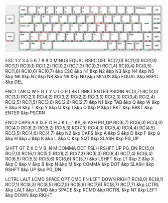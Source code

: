 
![alt text](https://github.com/d1One/zmk-config0/blob/main/Screen%20Shot%202021-02-23%20at%2023.26.29.png?raw=true)

  ESC     1        2       3       4       5       6       7       8       9      0      MINUS    EQUAL     BSPC      DEL
RC(2,0) RC(1,0) RC(0,0) RC(1,1) RC(0,1) RC(1,2) RC(0,2) RC(1,3) RC(0,3) RC(1,4) RC(0,4) RC(0,5)  RC(1,6)   RC(0,6)   RC(0,7)
&kp ESC &kp N1  &kp N2  &kp N3  &kp N4  &kp N5  &kp N6  &kp N7  &kp N8  &kp N9  &kp N0 &kp MINUS &kp EQUAL &kp BSPC  &kp DEL

  ENC1     TAB     Q        W       E       R      T        Y       U      I         O      P     LBKT       RBKT     ENTER    PSCRN
RC(3,7) RC(3,0) RC(3,1) RC(2,1) RC(4,2) RC(3,2) RC(2,2) RC(3,3) RC(2,3) RC(3,4) RC(2,4) RC(2,5) RC(1,5)   RC(3,6)   RC(2,6)   RC(2,7)
&kp N1  &kp TAB  &kp Q   &kp W   &kp E   &kp R   &kp T   &kp Y    &kp U   &kp I   &kp O  &kp P  &kp LBKT  &kp RBKT &kp ENTER  &kp PSCRN

  ENC2     CAPS    A       S        D.      F       G       H       J       K       L        ;       '    KP_SLASH    PG_UP
 RC(6,7) RC(6,0) RC(4,0) RC(4,1) RC(6,2) RC(5,2) RC(5,3) RC(7,3) RC(4,3) RC(5,4) RC(4,4)  RC(4,5)  RC(3,5)  RC(4,6)   RC(4,7)
&kp N2 &kp CAPS  &kp A  &kp S    &kp D  &kp F   &kp G    &kp H   &kp J  &kp K    &kp L    &kp C   &kp SQT  &kp SLASH  &kp PG_UP

  SHIFT    GT       Z        X       C      V      B.       N      M      COMMA    DOT     FSLH      RSHFT      UP    PG_DN
RC(5,0)  RC(7,0) RC(6,1) RC(5,1) RC(8,2) RC(7,2) RC(6,3) RC(8,4) RC(7,4) RC(6,4)  RC(6,5) RC(5,5)   RC(5,6)  RC(6,6)  RC(5,7)
&kp LSHFT &kp LT  &kp Z   &kp X   &kp C  &kp V   &kp B   &kp N   &kp M  &kp COMMA &kp DOT &kp SLASH &kp RSHFT &kp UP &kp PG_DN

 LCTRL      LALT    LCMD         SPACE      OPT       CMD       FN      LEFT      DOWN     RIGHT
RC(8,0)   RC(8,1)   RC(7,1)     RC(8,3)   RC(8,5)   RC(7,5)   RC(8,6)   RC(7,6)  RC(8,7)   RC(7,7)
&kp LCTRL  &kp LALT  &kp LCMD   &kp SPACE  &kp RCMD &kp RCTRL &kp N7  &kp LEFT  &kp DOWN  &kp RIGHT
